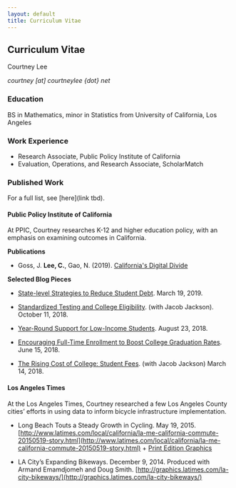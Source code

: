 ```yaml
---
layout: default
title: Curriculum Vitae
---
```


## Curriculum Vitae
Courtney Lee 

_courtney [at] courtneylee {dot} net_

### Education
BS in Mathematics, minor in Statistics from University of California, Los Angeles

### Work Experience
* Research Associate, Public Policy Institute of California 
* Evaluation, Operations, and Research Associate, ScholarMatch

### Published Work
For a full list, see [here](link tbd). 

#### Public Policy Institute of California

At PPIC, Courtney researches K-12 and higher education policy, with an emphasis on examining outcomes in California.

**Publications** 

* Goss, J. **Lee, C.**, Gao, N. (2019). [California's Digital Divide](https://www.ppic.org/publication/californias-digital-divide/)

**Selected Blog Pieces**

* [State-level Strategies to Reduce Student Debt](https://www.ppic.org/blog/state-level-strategies-to-reduce-student-debt/). March 19, 2019. 

* [Standardized Testing and College Eligibility](http://www.ppic.org/blog/standardized-testing-and-college-eligibility/). (with Jacob Jackson). October 11, 2018.

* [Year-Round Support for Low-Income Students](http://www.ppic.org/blog/year-round-support-for-low-income-students/). August 23, 2018.

* [Encouraging Full-Time Enrollment to Boost College Graduation Rates](http://www.ppic.org/blog/encouraging-full-time-enrollment-to-boost-college-graduation-rates/). June 15, 2018.

* [The Rising Cost of College: Student Fees](http://www.ppic.org/blog/rising-cost-college-student-fees/). (with Jacob Jackson) March 14, 2018.

#### Los Angeles Times

At the Los Angeles Times, Courtney researched a few Los Angeles County cities’ efforts in using data to inform bicycle infrastructure implementation.

* Long Beach Touts a Steady Growth in Cycling. May 19, 2015.
[http://www.latimes.com/local/california/la-me-california-commute-20150519-story.html](http://www.latimes.com/local/california/la-me-california-commute-20150519-story.html) + [Print Edition Graphics](http://courtneylee.net/blog/2018/10/28/longbeach-visuals)

* LA City’s Expanding Bikeways. December 9, 2014.
Produced with Armand Emamdjomeh and Doug Smith.
[http://graphics.latimes.com/la-city-bikeways/](http://graphics.latimes.com/la-city-bikeways/)
